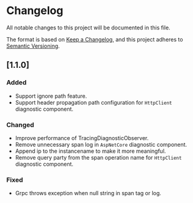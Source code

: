 # Changelog

All notable changes to this project will be documented in this file.

The format is based on [Keep a Changelog](https://keepachangelog.com/en/1.0.0/),
and this project adheres to [Semantic Versioning](https://semver.org/spec/v2.0.0.html).

## [1.1.0]

### Added

- Support ignore path feature.
- Support header propagation path configuration for `HttpClient` diagnostic component.

### Changed
- Improve performance of TracingDiagnosticObserver.
- Remove unnecessary span log in `AspNetCore` diagnostic component.
- Append ip to the instancename to make it more meaningful.
- Remove query party from the span operation name for `HttpClient` diagnostic component. 

### Fixed
- Grpc throws exception when null string in span tag or log.

